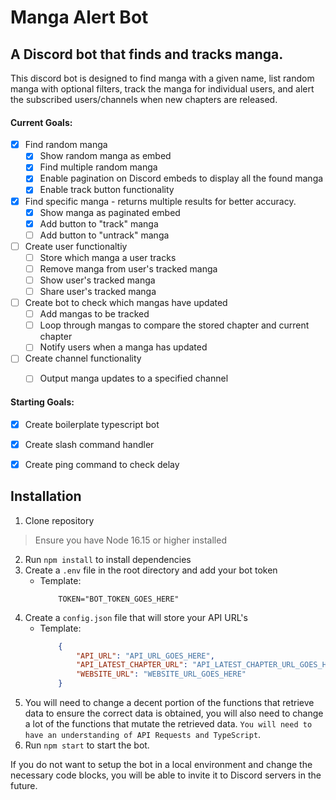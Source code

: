 # **Manga Alert Bot**
## A Discord bot that finds and tracks manga.
This discord bot is designed to find manga with a given name, list random manga with optional filters, track the manga for individual users, and alert the subscribed users/channels when new chapters are released.

#### **Current Goals**:

- [x] Find random manga
    - [x] Show random manga as embed
    - [x] Find multiple random manga
    - [x] Enable pagination on Discord embeds to display all the found manga
    - [x] Enable track button functionality

- [x] Find specific manga - returns multiple results for better accuracy.
    - [x] Show manga as paginated embed
    - [x] Add button to "track" manga
    - [ ] Add button to "untrack" manga

- [ ] Create user functionaltiy
    - [ ] Store which manga a user tracks
    - [ ] Remove manga from user's tracked manga
    - [ ] Show user's tracked manga
    - [ ] Share user's tracked manga

- [ ] Create bot to check which mangas have updated
    - [ ] Add mangas to be tracked
    - [ ] Loop through mangas to compare the stored chapter and current chapter
    - [ ] Notify users when a manga has updated

- [ ] Create channel functionality
    - [ ] Output manga updates to a specified channel


#### **Starting Goals**:
- [X] Create boilerplate typescript bot
- [X] Create slash command handler
- [X] Create ping command to check delay
 

## **Installation**
1. Clone repository
> Ensure you have Node 16.15 or higher installed
2. Run `npm install` to install dependencies
3. Create a `.env` file in the root directory and add your bot token
    - Template:
        ```
            TOKEN="BOT_TOKEN_GOES_HERE"
        ```
4. Create a `config.json` file that will store your API URL's
    - Template:
        ```JSON
            {
                "API_URL": "API_URL_GOES_HERE",
                "API_LATEST_CHAPTER_URL": "API_LATEST_CHAPTER_URL_GOES_HERE",
                "WEBSITE_URL": "WEBSITE_URL_GOES_HERE"
            }
        ```
5. You will need to change a decent portion of the functions that retrieve data to ensure the correct data is obtained, you will also need to change a lot of the functions that mutate the retrieved data. `You will need to have an understanding of API Requests and TypeScript`.
6. Run `npm start` to start the bot.

If you do not want to setup the bot in a local environment and change the necessary code blocks, you will be able to invite it to Discord servers in the future.
